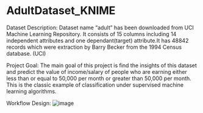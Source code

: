 # AdultDataset_KNIME
Dataset Description:
Dataset name “adult” has been downloaded from UCI Machine Learning Repository. It consists of 15 
columns including 14 independent attributes and one dependant(target) attribute.It has 48842 records 
which were extraction by Barry Becker from the 1994 Census database. (UCI)

Project Goal:
The main goal of this project is find the insights of this dataset and predict the value of income/salary of 
people who are earning either less than or equal to 50,000 per month or greater than 50,000 per 
month. This is the classic example of classification under supervised machine learning algorithms.

Workflow Design:
![image](https://user-images.githubusercontent.com/74616911/125452753-942bba0f-56b3-4704-9797-91166e26d7a3.png)
